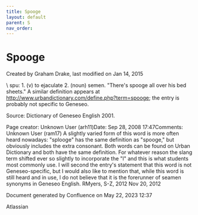 ```yaml
---
title: Spooge
layout: default
parent: S
nav_order:
---
```


# Spooge

Created by  Graham Drake, last modified on Jan 14, 2015

\ spu\: 1. (v) to ejaculate 2. (noun) semen. &quot;There's spooge all over his bed sheets.&quot; A similar definition appears at http://www.urbandictionary.com/define.php?term=spooge; the entry is probably not specific to Geneseo.

Source: Dictionary of Geneseo English 2001.

Page creator: Unknown User (arh11)Date: Sep 28, 2008 17:47Comments: Unknown User (ram17) A slightly varied form of this word is more often heard nowadays: &quot;splooge&quot; has the same definition as &quot;spooge,&quot; but obviously includes the extra consonant. Both words can be found on Urban Dictionary and both have the same definition. For whatever reason the slang term shifted ever so slightly to incorporate the &quot;l&quot; and this is what students most commonly use. I will second the entry's statement that this word is not Geneseo-specific, but I would also like to mention that, while this word is still heard and in use, I do not believe that it is the forerunner of seamen synonyms in Geneseo English. RMyers, S-Z, 2012 Nov 20, 2012 

Document generated by Confluence on May 22, 2023 12:37

Atlassian
